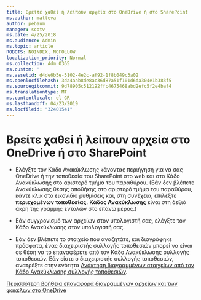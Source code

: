 ```yaml
---
title: Βρείτε χαθεί ή λείπουν αρχεία στο OneDrive ή στο SharePoint
ms.author: matteva
author: pebaum
manager: scotv
ms.date: 4/25/2018
ms.audience: Admin
ms.topic: article
ROBOTS: NOINDEX, NOFOLLOW
localization_priority: Normal
ms.collection: Adm_O365
ms.custom: ''
ms.assetid: d4de6b5e-5102-4e2c-af92-1f8b049c3a02
ms.openlocfilehash: 3da4aab8de8ac36d87a51f101d6da304e1b383f5
ms.sourcegitcommit: 9d78905c512192ffc4675468abd2efc5f2e4baf4
ms.translationtype: MT
ms.contentlocale: el-GR
ms.lasthandoff: 04/23/2019
ms.locfileid: "32401541"
---
```

# <a name="find-lost-or-missing-files-in-onedrive-or-sharepoint"></a>Βρείτε χαθεί ή λείπουν αρχεία στο OneDrive ή στο SharePoint

- Ελέγξτε τον Κάδο Ανακύκλωσης κάνοντας περιήγηση για να σας OneDrive ή την τοποθεσία του SharePoint στο web και στο Κάδο Ανακύκλωσης στο αριστερό τμήμα του παραθύρου. (Εάν δεν βλέπετε Ανακύκλωσης θέσης αποθήκης στο αριστερό τμήμα του παραθύρου, κάντε κλικ στο εικονίδιο ρυθμίσεις και, στη συνέχεια, επιλέξτε **περιεχομένων τοποθεσίας**. **Κάδος Ανακύκλωσης** είναι στη δεξιά άκρη της γραμμής εντολών στο επάνω μέρος.) 
    
- Εάν συγχρονισμό των αρχείων στον υπολογιστή σας, ελέγξτε τον Κάδο Ανακύκλωσης στον υπολογιστή σας. 
    
- Εάν δεν βλέπετε το στοιχείο που αναζητάτε, και διαγράφηκε πρόσφατα, ένας διαχειριστής συλλογής τοποθεσιών μπορεί να είναι σε θέση να το επαναφέρετε από τον Κάδο Ανακύκλωσης συλλογής τοποθεσιών. Εάν είστε ο διαχειριστής συλλογής τοποθεσιών, ανατρέξτε στην ενότητα [Ανάκτηση διαγραμμένων στοιχείων από τον Κάδο Ανακύκλωσης συλλογής τοποθεσιών](https://go.microsoft.com/fwlink/?linkid=866439).
    
[Περισσότερη βοήθεια επαναφορά διαγραμμένων αρχείων και των φακέλων στο OneDrive](https://go.microsoft.com/fwlink/?linkid=872872)
  

